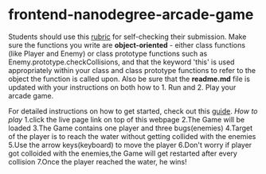frontend-nanodegree-arcade-game
===============================

Students should use this [rubric](https://review.udacity.com/#!/projects/2696458597/rubric) for self-checking their submission. Make sure the functions you write are **object-oriented** - either class functions (like Player and Enemy) or class prototype functions such as Enemy.prototype.checkCollisions, and that the keyword 'this' is used appropriately within your class and class prototype functions to refer to the object the function is called upon. Also be sure that the **readme.md** file is updated with your instructions on both how to 1. Run and 2. Play your arcade game.

For detailed instructions on how to get started, check out this [guide](https://docs.google.com/document/d/1v01aScPjSWCCWQLIpFqvg3-vXLH2e8_SZQKC8jNO0Dc/pub?embedded=true).
*How to play*
1.click the live page link on top of this webpage
2.The Game will be loaded
3.The Game contains one player and three bugs(enemies)
4.Target of the player is to reach the water without getting collided with the enemies
5.Use the arrow keys(keyboard) to move the player
6.Don't worry if player got colloided with the enemies,the Game will get restarted after every collision
7.Once the player reached the water, he wins!
